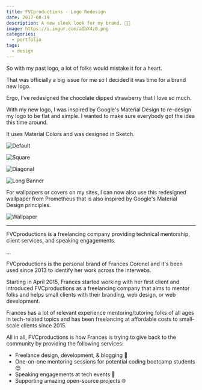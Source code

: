 ```yaml
---
title: FVCproductions - Logo Redesign
date: 2017-08-19
description: A new sleek look for my brand. 🍫🍓
image: https://i.imgur.com/aIbX4z0.png
categories:
  - portfolio
tags:
  - design
---
```


So with my past logo, a lot of folks would mistake it for a heart.

That was officially a big issue for me so I decided it was time for a brand new logo.

Ergo, I've redesigned the chocolate dipped strawberry that I love so much.

With my new logo, I was inspired by Google's Material Design to re-design my logo to be flat and simple. I wanted to make sure everybody got the idea this time around.

It uses Material Colors and was designed in Sketch.

![Default](https://i.imgur.com/ELyzZHD.png)

![Square](https://i.imgur.com/j7m0Lqw.png)

![Diagonal](https://i.imgur.com/RQHk4jG.png)

![Long Banner](https://i.imgur.com/W4t10dg.png)

For wallpapers or covers on my sites, I can now also use this redesigned wallpaper from Prometheus that is also inspired by Google's Material Design principles.

![Wallpaper](https://i.imgur.com/1iiIU2G.png)

---

FVCproductions is a freelancing company providing technical mentorship, client services, and speaking engagements.

...

FVCproductions is the personal brand of Frances Coronel and it's been used since 2013 to identify her work across the interwebs.

Starting in April 2015, Frances started working with her first client and introduced FVCproductions as a freelancing company that aims to mentor folks and helps small clients with their branding, web design, or web development.

Frances has a lot of relevant experience mentoring/tutoring folks of all ages in tech-related topics and has been freelancing at affordable costs to small-scale clients since 2015.

All in all, FVCproductions is how Frances is trying to give back to the community by providing the following services:

- Freelance design, development, & blogging 🤝
- One-on-one mentoring sessions for potential coding bootcamp students 😊
- Speaking engagements at tech events 💬
- Supporting amazing open-source projects 🌐

